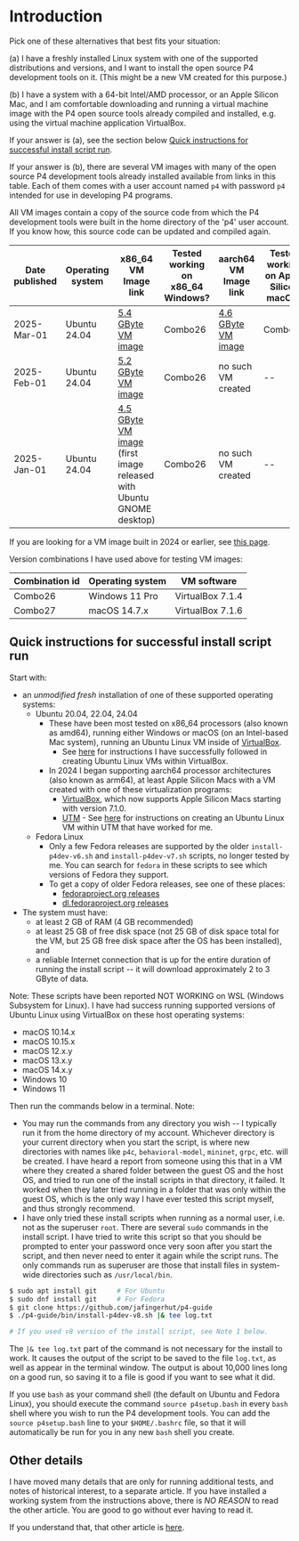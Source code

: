 # Introduction

Pick one of these alternatives that best fits your situation:

(a) I have a freshly installed Linux system with one of the supported
    distributions and versions, and I want to install the open source
    P4 development tools on it.  (This might be a new VM created for
    this purpose.)

(b) I have a system with a 64-bit Intel/AMD processor, or an Apple
    Silicon Mac, and I am comfortable downloading and running a
    virtual machine image with the P4 open source tools already
    compiled and installed, e.g. using the virtual machine application
    VirtualBox.

If your answer is (a), see the section below [Quick instructions for
successful install script
run](#quick-instructions-for-successful-install-script-run).

If your answer is (b), there are several VM images with many of the
open source P4 development tools already installed available from
links in this table.  Each of them comes with a user account named
`p4` with password `p4` intended for use in developing P4 programs.

All VM images contain a copy of the source code from which the P4
development tools were built in the home directory of the 'p4'
user account.  If you know how, this source code can be updated and
compiled again.

| Date published | Operating system | x86_64 VM Image link | Tested working on x86_64 Windows? | aarch64 VM Image link | Tested working on Apple Silicon macOS? |
| -------------- | ---------------- | -------------------- | --------------------- | ------------------------ | -------------------------- |
| 2025-Mar-01 | Ubuntu 24.04 | [5.4 GByte VM image](https://drive.google.com/file/d/1Khfsugub0Ar_eI-uxBsswbbnJMIcNZ4k/view?usp=sharing) | Combo26 | [4.6 GByte VM image](https://drive.google.com/file/d/1Joky3wfAyA0zz9GqCdNhjGA9eVRr2Ibe/view?usp=sharing) | Combo27 |
| 2025-Feb-01 | Ubuntu 24.04 | [5.2 GByte VM image](https://drive.google.com/file/d/13_D4c3WWilJKPjyioOM7Ie5ZFXV-xT4S/view?usp=sharing) | Combo26 | no such VM created | -- |
| 2025-Jan-01 | Ubuntu 24.04 | [4.5 GByte VM image](https://drive.google.com/file/d/14DI0Ovnn2eo3boFewWHg83xnhtF1jKjK/view?usp=sharing) (first image released with Ubuntu GNOME desktop) | Combo26 | no such VM created | -- |

If you are looking for a VM image built in 2024 or earlier, see [this
page](older-images.md).

Version combinations I have used above for testing VM images:

| Combination id | Operating system | VM software |
| -------------- | ---------------- | ----------- |
| Combo26 | Windows 11 Pro | VirtualBox 7.1.4 |
| Combo27 | macOS 14.7.x | VirtualBox 7.1.6 |


## Quick instructions for successful install script run

Start with:

+ an _unmodified_ _fresh_ installation of one of these supported
  operating systems:
  + Ubuntu 20.04, 22.04, 24.04
    + These have been most tested on x86_64 processors (also known as
      amd64), running either Windows or macOS (on an Intel-based Mac
      system), running an Ubuntu Linux VM inside of
      [VirtualBox](https://www.virtualbox.org).
      + See
        [here](https://github.com/jafingerhut/jafingerhut.github.com/blob/master/notes/macos-virtualbox-ubuntu-install-notes.md)
        for instructions I have successfully followed in creating
        Ubuntu Linux VMs within VirtualBox.
    + In 2024 I began supporting aarch64 processor architectures (also
      known as arm64), at least Apple Silicon Macs with a VM created
      with one of these virtualization programs:
      + [VirtualBox](https://www.virtualbox.org), which now supports
        Apple Silicon Macs starting with version 7.1.0.
      + [UTM](https://mac.getutm.app) - See
        [here](https://github.com/jafingerhut/jafingerhut.github.com/blob/master/notes/macos-utm-notes.md)
        for instructions on creating an Ubuntu Linux VM within UTM
        that have worked for me.
  + Fedora Linux
    + Only a few Fedora releases are supported by the older
      `install-p4dev-v6.sh` and `install-p4dev-v7.sh` scripts, no
      longer tested by me.  You can search for `fedora` in these
      scripts to see which versions of Fedora they support.
    + To get a copy of older Fedora releases, see one of these places:
      + [fedoraproject.org releases](https://archives.fedoraproject.org/pub/archive/fedora/linux/releases)
	  + [dl.fedoraproject.org releases](https://dl.fedoraproject.org/pub/fedora/linux/releases/)
+ The system must have:
  + at least 2 GB of RAM (4 GB recommended)
  + at least 25 GB of free disk space (not 25 GB of disk space total
    for the VM, but 25 GB free disk space after the OS has been
    installed), and
  + a reliable Internet connection that is up for the entire duration
    of running the install script -- it will download approximately 2
    to 3 GByte of data.

Note: These scripts have been reported NOT WORKING on WSL (Windows
Subsystem for Linux).  I have had success running supported versions
of Ubuntu Linux using VirtualBox on these host operating systems:

+ macOS 10.14.x
+ macOS 10.15.x
+ macOS 12.x.y
+ macOS 13.x.y
+ macOS 14.x.y
+ Windows 10
+ Windows 11

Then run the commands below in a terminal.  Note:
+ You may run the commands from any directory you wish -- I typically
  run it from the home directory of my account.  Whichever directory
  is your current directory when you start the script, is where new
  directories with names like `p4c`, `behavioral-model`, `mininet`,
  `grpc`, etc. will be created.  I have heard a report from someone
  using this that in a VM where they created a shared folder between
  the guest OS and the host OS, and tried to run one of the install
  scripts in that directory, it failed.  It worked when they later
  tried running in a folder that was only within the guest OS,
  which is the only way I have ever tested this script myself, and
  thus strongly recommend.
+ I have only tried these install scripts when running as a normal
  user, i.e. not as the superuser `root`.  There are several `sudo`
  commands in the install script.  I have tried to write this script
  so that you should be prompted to enter your password once very soon
  after you start the script, and then never need to enter it again
  while the script runs.  The only commands run as superuser are those
  that install files in system-wide directories such as
  `/usr/local/bin`.

```bash
$ sudo apt install git     # For Ubuntu
$ sudo dnf install git     # For Fedora
$ git clone https://github.com/jafingerhut/p4-guide
$ ./p4-guide/bin/install-p4dev-v8.sh |& tee log.txt

# If you used v8 version of the install script, see Note 1 below.
```

The `|& tee log.txt` part of the command is not necessary for the
install to work.  It causes the output of the script to be saved to
the file `log.txt`, as well as appear in the terminal window.  The
output is about 10,000 lines long on a good run, so saving it to a
file is good if you want to see what it did.

If you use `bash` as your command shell (the default on Ubuntu and
Fedora Linux), you should execute the command `source p4setup.bash` in
every `bash` shell where you wish to run the P4 development tools.
You can add the `source p4setup.bash` line to your `$HOME/.bashrc`
file, so that it will automatically be run for you in any new `bash`
shell you create.


## Other details

I have moved many details that are only for running additional tests,
and notes of historical interest, to a separate article.  If you have
installed a working system from the instructions above, there is _NO
REASON_ to read the other article.  You are good to go without ever
having to read it.

If you understand that, that other article is
[here](testing-history-and-other-details.md).

